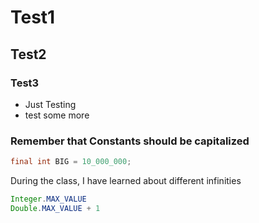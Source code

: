 # Test1
## Test2
### Test3
* Just Testing
* test some more

### Remember that Constants should be capitalized
```java
final int BIG = 10_000_000;
```

During the class, I have learned about different infinities
```java
Integer.MAX_VALUE
Double.MAX_VALUE + 1
```
